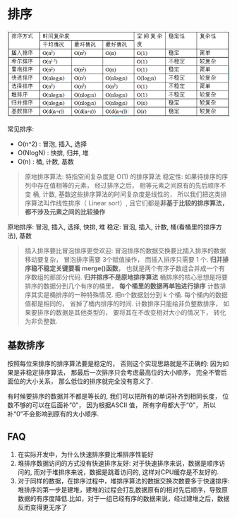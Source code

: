 # 排序
![](/misc/img/1353292587_2279.png)

常见排序: 
- O(n^2) : 冒泡, 插入, 选择
- O(NlogN) : 快排, 归并, 堆
- O(n) : 桶, 计数, 基数

> 原地排序算法: 特指空间复杂度是 O(1) 的排序算法
> 稳定性: 如果待排序的序列中存在值相等的元素， 经过排序之后， 相等元素之间原有的先后顺序不变
> 桶, 计数, 基数这些排序算法的时间复杂度是线性的， 所以我们把这类排序算法叫作线性排序（ Linear sort）, 且它们都是**非基于比较的排序算法， 都不涉及元素之间的比较操作**

原地排序: 冒泡, 插入, 选择, 快排, 堆
稳定: 冒泡, 插入, 计数, 桶(看桶里的排序方法), 基数

> 插入排序要比冒泡排序更受欢迎: 冒泡排序的数据交换要比插入排序的数据移动要复杂， 冒泡排序需要 3个赋值操作， 而插入排序只需要 1 个.
> **归并排序稳不稳定关键要看 merge()函数**， 也就是两个有序子数组合并成一个有序数组的那部分代码. **归并排序不是原地排序算法**
> 桶排序的核心思想是将要排序的数据分到几个有序的桶里， **每个桶里的数据再单独进行排序**
> 计数排序其实是桶排序的一种特殊情况. 把n个数据划分到 k 个桶. 每个桶内的数据值都是相同的， 省掉了桶内排序的时间. 计数排序只能给非负整数排序， 如果要排序的数据是其他类型的， 要将其在不改变相对大小的情况下， 转化为非负整数.

## 基数排序
按照每位来排序的排序算法要是稳定的， 否则这个实现思路就是不正确的: 因为如果是非稳定排序算法， 那最后一次排序只会考虑最高位的大小顺序， 完全不管后面位的大小关系， 那么低位的排序就完全没有意义了.

有时候要排序的数据并不都是等长的, 我们可以把所有的单词补齐到相同长度， 位数不够的可以在后面补“0”， 因为根据ASCII
值， 所有字母都大于“0”， 所以补“0”不会影响到原有的大小顺序.

## FAQ
1. 在实际开发中，为什么快速排序要比堆排序性能好
  1. 堆排序数据访问的方式没有快速排序友好: 对于快速排序来说，数据是顺序访问的, 而对于堆排序来说，数据是跳着访问的, 这样对CPU缓存是不友好的.
  1. 对于同样的数据，在排序过程中，堆排序算法的数据交换次数要多于快速排序: 堆排序的第一步是建堆，建堆的过程会打乱数据原有的相对先后顺序，导致原数据的有序度降低.比如，对于一组已经有序的数据来说，经过建堆之后，数据反而变得更无序了